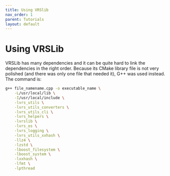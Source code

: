 ```yaml
---
title: Using VRSlib
nav_order: 1
parent: Tutorials
layout: default
---
```


# Using VRSLib

VRSLib has many dependencies and it can be quite hard to link the
dependencies in the right order. Because its CMake library file is not very
polished (and there was only one file that needed it), G++ was used instead.
The command is:

```bash
g++ file_namename.cpp -o executable_name \
    -L/usr/local/lib \
    -I/usr/local/include \
    -lvrs_utils \
    -lvrs_utils_converters \
    -lvrs_utils_cli \
    -lvrs_helpers \
    -lvrslib \
    -lvrs_os \
    -lvrs_logging \
    -lvrs_utils_xxhash \
    -llz4 \
    -lzstd \
    -lboost_filesystem \
    -lboost_system \
    -lxxhash \
    -lfmt \
    -lpthread
```
